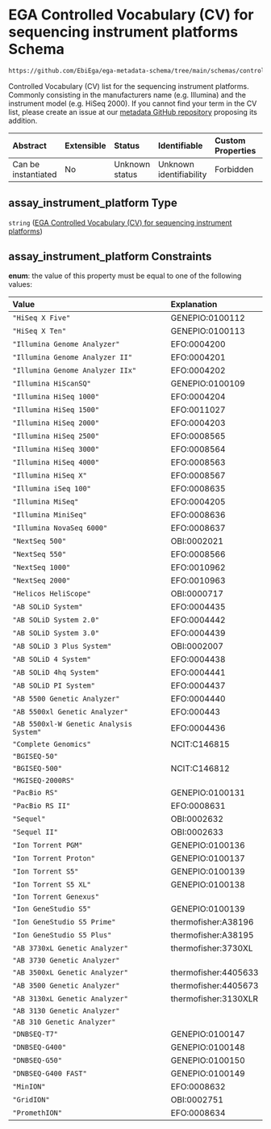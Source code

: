 # EGA Controlled Vocabulary (CV) for sequencing instrument platforms Schema

```txt
https://github.com/EbiEga/ega-metadata-schema/tree/main/schemas/controlled_vocabulary_schemas/EGA.cv.instrument_platforms_sequencing.json#/definitions/assay_technology_descriptor/oneOf/1/properties/assay_instrument_platform
```

Controlled Vocabulary (CV) list for the sequencing instrument platforms. Commonly consisting in the manufacturers name (e.g. Illumina) and the instrument model (e.g. HiSeq 2000). If you cannot find your term in the CV list, please create an issue at our [metadata GitHub repository](https://github.com/EbiEga/ega-metadata-schema/issues/new/choose) proposing its addition.

| Abstract            | Extensible | Status         | Identifiable            | Custom Properties | Additional Properties | Access Restrictions | Defined In                                                                                           |
| :------------------ | :--------- | :------------- | :---------------------- | :---------------- | :-------------------- | :------------------ | :--------------------------------------------------------------------------------------------------- |
| Can be instantiated | No         | Unknown status | Unknown identifiability | Forbidden         | Allowed               | none                | [EGA.common-definitions.json\*](../../../schemas/EGA.common-definitions.json "open original schema") |

## assay\_instrument\_platform Type

`string` ([EGA Controlled Vocabulary (CV) for sequencing instrument platforms](ega-12-definitions-assay-technology-oneof-asserting-sequencer-technology-controlled-vocabulary-cv-properties-ega-controlled-vocabulary-cv-for-sequencing-instrument-platforms.md))

## assay\_instrument\_platform Constraints

**enum**: the value of this property must be equal to one of the following values:

| Value                                   | Explanation          |
| :-------------------------------------- | :------------------- |
| `"HiSeq X Five"`                        | GENEPIO:0100112      |
| `"HiSeq X Ten"`                         | GENEPIO:0100113      |
| `"Illumina Genome Analyzer"`            | EFO:0004200          |
| `"Illumina Genome Analyzer II"`         | EFO:0004201          |
| `"Illumina Genome Analyzer IIx"`        | EFO:0004202          |
| `"Illumina HiScanSQ"`                   | GENEPIO:0100109      |
| `"Illumina HiSeq 1000"`                 | EFO:0004204          |
| `"Illumina HiSeq 1500"`                 | EFO:0011027          |
| `"Illumina HiSeq 2000"`                 | EFO:0004203          |
| `"Illumina HiSeq 2500"`                 | EFO:0008565          |
| `"Illumina HiSeq 3000"`                 | EFO:0008564          |
| `"Illumina HiSeq 4000"`                 | EFO:0008563          |
| `"Illumina HiSeq X"`                    | EFO:0008567          |
| `"Illumina iSeq 100"`                   | EFO:0008635          |
| `"Illumina MiSeq"`                      | EFO:0004205          |
| `"Illumina MiniSeq"`                    | EFO:0008636          |
| `"Illumina NovaSeq 6000"`               | EFO:0008637          |
| `"NextSeq 500"`                         | OBI:0002021          |
| `"NextSeq 550"`                         | EFO:0008566          |
| `"NextSeq 1000"`                        | EFO:0010962          |
| `"NextSeq 2000"`                        | EFO:0010963          |
| `"Helicos HeliScope"`                   | OBI:0000717          |
| `"AB SOLiD System"`                     | EFO:0004435          |
| `"AB SOLiD System 2.0"`                 | EFO:0004442          |
| `"AB SOLiD System 3.0"`                 | EFO:0004439          |
| `"AB SOLiD 3 Plus System"`              | OBI:0002007          |
| `"AB SOLiD 4 System"`                   | EFO:0004438          |
| `"AB SOLiD 4hq System"`                 | EFO:0004441          |
| `"AB SOLiD PI System"`                  | EFO:0004437          |
| `"AB 5500 Genetic Analyzer"`            | EFO:0004440          |
| `"AB 5500xl Genetic Analyzer"`          | EFO:000443           |
| `"AB 5500xl-W Genetic Analysis System"` | EFO:0004436          |
| `"Complete Genomics"`                   | NCIT:C146815         |
| `"BGISEQ-50"`                           |                      |
| `"BGISEQ-500"`                          | NCIT:C146812         |
| `"MGISEQ-2000RS"`                       |                      |
| `"PacBio RS"`                           | GENEPIO:0100131      |
| `"PacBio RS II"`                        | EFO:0008631          |
| `"Sequel"`                              | OBI:0002632          |
| `"Sequel II"`                           | OBI:0002633          |
| `"Ion Torrent PGM"`                     | GENEPIO:0100136      |
| `"Ion Torrent Proton"`                  | GENEPIO:0100137      |
| `"Ion Torrent S5"`                      | GENEPIO:0100139      |
| `"Ion Torrent S5 XL"`                   | GENEPIO:0100138      |
| `"Ion Torrent Genexus"`                 |                      |
| `"Ion GeneStudio S5"`                   | GENEPIO:0100139      |
| `"Ion GeneStudio S5 Prime"`             | thermofisher:A38196  |
| `"Ion GeneStudio S5 Plus"`              | thermofisher:A38195  |
| `"AB 3730xL Genetic Analyzer"`          | thermofisher:3730XL  |
| `"AB 3730 Genetic Analyzer"`            |                      |
| `"AB 3500xL Genetic Analyzer"`          | thermofisher:4405633 |
| `"AB 3500 Genetic Analyzer"`            | thermofisher:4405673 |
| `"AB 3130xL Genetic Analyzer"`          | thermofisher:3130XLR |
| `"AB 3130 Genetic Analyzer"`            |                      |
| `"AB 310 Genetic Analyzer"`             |                      |
| `"DNBSEQ-T7"`                           | GENEPIO:0100147      |
| `"DNBSEQ-G400"`                         | GENEPIO:0100148      |
| `"DNBSEQ-G50"`                          | GENEPIO:0100150      |
| `"DNBSEQ-G400 FAST"`                    | GENEPIO:0100149      |
| `"MinION"`                              | EFO:0008632          |
| `"GridION"`                             | OBI:0002751          |
| `"PromethION"`                          | EFO:0008634          |

